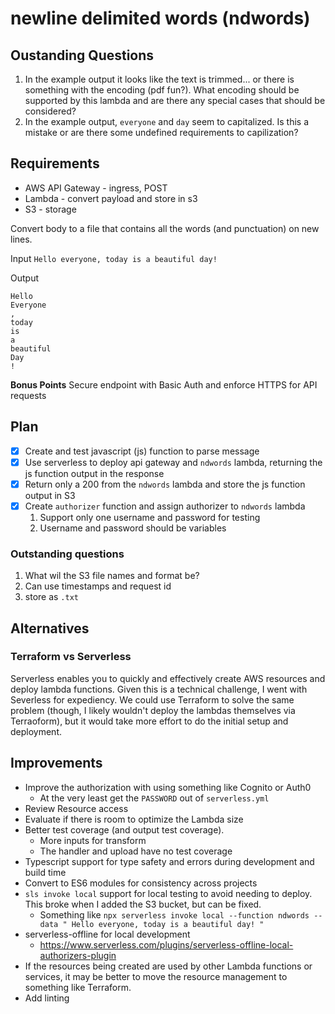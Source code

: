 # newline delimited words (ndwords)

## Oustanding Questions
1) In the example output it looks like the text is trimmed... or there is something with the encoding (pdf fun?). What encoding should be supported by this lambda and are there any special cases that should be considered?
2) In the example output,  `everyone` and `day` seem to capitalized. Is this a mistake or are there some undefined requirements to capilization?

## Requirements

* AWS API Gateway - ingress, POST
* Lambda - convert payload and store in s3
* S3 - storage

Convert body to a file that contains all the words (and punctuation) on new lines.

Input
`​Hello everyone, today is a beautiful day! ​`

Output
```
Hello 
Everyone
,
today
is
a
beautiful
Day
!
```

**Bonus Points**
Secure endpoint with Basic Auth and enforce HTTPS for API requests

## Plan

- [x] Create and test javascript (js) function to parse message
- [x] Use serverless to deploy api gateway and `ndwords` lambda, returning the js function output in the response
- [x] Return only a 200 from the `ndwords` lambda and store the js function output in S3
- [x] Create `authorizer` function and assign authorizer to `ndwords` lambda
  1. Support only one username and password for testing
  2. Username and password should be variables

### Outstanding questions

1. What wil the S3 file names and format be?
  1. Can use timestamps and request id
  2. store as `.txt`

## Alternatives

### Terraform vs Serverless
Serverless enables you to quickly and effectively create AWS resources and deploy lambda functions. Given this is a technical challenge, I went with Severless for expediency. We could use Terraform to solve the same problem (though, I likely wouldn't deploy the lambdas themselves via Terraoform), but it would take more effort to do the initial setup and deployment.

## Improvements

* Improve the authorization with using something like Cognito or Auth0
  * At the very least get the `PASSWORD` out of `serverless.yml`
* Review Resource access
* Evaluate if there is room to optimize the Lambda size
* Better test coverage (and output test coverage). 
  * More inputs for transform
  * The handler and upload have no test coverage
* Typescript support for type safety and errors during development and build time
* Convert to ES6 modules for consistency across projects
* `sls invoke local` support for local testing to avoid needing to deploy. This broke when I added the S3 bucket, but can be fixed.
  * Something like `npx serverless invoke local --function ndwords --data " Hello everyone, today is a beautiful day! "`
* serverless-offline for local development
  * https://www.serverless.com/plugins/serverless-offline-local-authorizers-plugin
* If the resources being created are used by other Lambda functions or services, it may be better to move the resource management to something like Terraform.
* Add linting